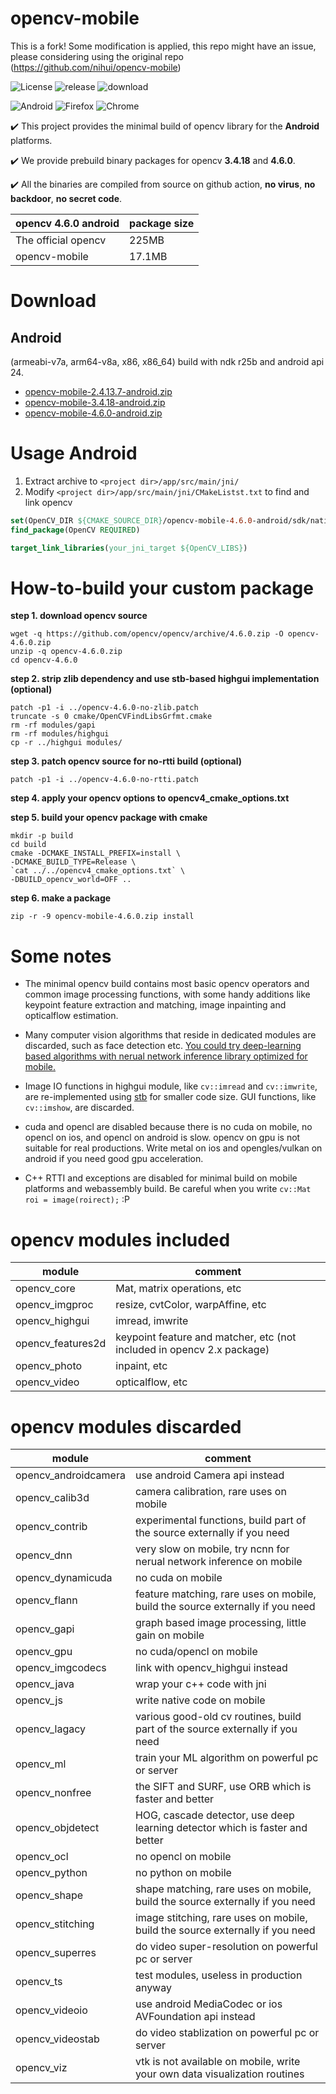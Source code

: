 # opencv-mobile
This is a fork! Some modification is applied, this repo might have an issue, please considering using the original repo (https://github.com/nihui/opencv-mobile)

![License](https://img.shields.io/badge/License-Apache%202.0-blue.svg?style=for-the-badge)
![release](https://img.shields.io/github/workflow/status/nihui/opencv-mobile/release?style=for-the-badge)
![download](https://img.shields.io/github/downloads/nihui/opencv-mobile/total.svg?style=for-the-badge)

![Android](https://img.shields.io/badge/Android-3DDC84?style=for-the-badge&logo=android&logoColor=white)
![Firefox](https://img.shields.io/badge/Firefox-FF7139?style=for-the-badge&logo=Firefox-Browser&logoColor=white)
![Chrome](https://img.shields.io/badge/Chrome-4285F4?style=for-the-badge&logo=Google-chrome&logoColor=white)

✔️ This project provides the minimal build of opencv library for the **Android** platforms.

✔️ We provide prebuild binary packages for opencv **3.4.18** and **4.6.0**.

✔️ All the binaries are compiled from source on github action, **no virus**, **no backdoor**, **no secret code**.

|opencv 4.6.0 android|package size|
|---|---|
|The official opencv|225MB|
|opencv-mobile|17.1MB|

# Download

## Android

(armeabi-v7a, arm64-v8a, x86, x86_64) build with ndk r25b and android api 24.

* [opencv-mobile-2.4.13.7-android.zip](https://github.com/nihui/opencv-mobile/releases/download/v16/opencv-mobile-2.4.13.7-android.zip)
* [opencv-mobile-3.4.18-android.zip](https://github.com/nihui/opencv-mobile/releases/download/v16/opencv-mobile-3.4.18-android.zip)
* [opencv-mobile-4.6.0-android.zip](https://github.com/nihui/opencv-mobile/releases/download/v16/opencv-mobile-4.6.0-android.zip)

# Usage Android

1. Extract archive to ```<project dir>/app/src/main/jni/```
2. Modify ```<project dir>/app/src/main/jni/CMakeListst.txt``` to find and link opencv

```cmake
set(OpenCV_DIR ${CMAKE_SOURCE_DIR}/opencv-mobile-4.6.0-android/sdk/native/jni)
find_package(OpenCV REQUIRED)

target_link_libraries(your_jni_target ${OpenCV_LIBS})
```

# How-to-build your custom package

**step 1. download opencv source**
```shell
wget -q https://github.com/opencv/opencv/archive/4.6.0.zip -O opencv-4.6.0.zip
unzip -q opencv-4.6.0.zip
cd opencv-4.6.0
```

**step 2. strip zlib dependency and use stb-based highgui implementation (optional)**
```shell
patch -p1 -i ../opencv-4.6.0-no-zlib.patch
truncate -s 0 cmake/OpenCVFindLibsGrfmt.cmake
rm -rf modules/gapi
rm -rf modules/highgui
cp -r ../highgui modules/
```

**step 3. patch opencv source for no-rtti build (optional)**
```shell
patch -p1 -i ../opencv-4.6.0-no-rtti.patch
```

**step 4. apply your opencv options to opencv4_cmake_options.txt**

**step 5. build your opencv package with cmake**
```shell
mkdir -p build
cd build
cmake -DCMAKE_INSTALL_PREFIX=install \
-DCMAKE_BUILD_TYPE=Release \
`cat ../../opencv4_cmake_options.txt` \
-DBUILD_opencv_world=OFF ..
```

**step 6. make a package**
```shell
zip -r -9 opencv-mobile-4.6.0.zip install
```

# Some notes

* The minimal opencv build contains most basic opencv operators and common image processing functions, with some handy additions like keypoint feature extraction and matching, image inpainting and opticalflow estimation.

* Many computer vision algorithms that reside in dedicated modules are discarded, such as face detection etc. [You could try deep-learning based algorithms with nerual network inference library optimized for mobile.](https://github.com/Tencent/ncnn)

* Image IO functions in highgui module, like ```cv::imread``` and ```cv::imwrite```, are re-implemented using [stb](https://github.com/nothings/stb) for smaller code size. GUI functions, like ```cv::imshow```, are discarded.

* cuda and opencl are disabled because there is no cuda on mobile, no opencl on ios, and opencl on android is slow. opencv on gpu is not suitable for real productions. Write metal on ios and opengles/vulkan on android if you need good gpu acceleration.

* C++ RTTI and exceptions are disabled for minimal build on mobile platforms and webassembly build. Be careful when you write ```cv::Mat roi = image(roirect);```  :P

# opencv modules included

|module|comment|
|---|---|
|opencv_core|Mat, matrix operations, etc|
|opencv_imgproc|resize, cvtColor, warpAffine, etc|
|opencv_highgui|imread, imwrite|
|opencv_features2d|keypoint feature and matcher, etc (not included in opencv 2.x package)|
|opencv_photo|inpaint, etc|
|opencv_video|opticalflow, etc|

# opencv modules discarded

|module|comment|
|---|---|
|opencv_androidcamera|use android Camera api instead|
|opencv_calib3d|camera calibration, rare uses on mobile|
|opencv_contrib|experimental functions, build part of the source externally if you need|
|opencv_dnn|very slow on mobile, try ncnn for nerual network inference on mobile|
|opencv_dynamicuda|no cuda on mobile|
|opencv_flann|feature matching, rare uses on mobile, build the source externally if you need|
|opencv_gapi|graph based image processing, little gain on mobile|
|opencv_gpu|no cuda/opencl on mobile|
|opencv_imgcodecs|link with opencv_highgui instead|
|opencv_java|wrap your c++ code with jni|
|opencv_js|write native code on mobile|
|opencv_lagacy|various good-old cv routines, build part of the source externally if you need|
|opencv_ml|train your ML algorithm on powerful pc or server|
|opencv_nonfree|the SIFT and SURF, use ORB which is faster and better|
|opencv_objdetect|HOG, cascade detector, use deep learning detector which is faster and better|
|opencv_ocl|no opencl on mobile|
|opencv_python|no python on mobile|
|opencv_shape|shape matching, rare uses on mobile, build the source externally if you need|
|opencv_stitching|image stitching, rare uses on mobile, build the source externally if you need|
|opencv_superres|do video super-resolution on powerful pc or server|
|opencv_ts|test modules, useless in production anyway|
|opencv_videoio|use android MediaCodec or ios AVFoundation api instead|
|opencv_videostab|do video stablization on powerful pc or server|
|opencv_viz|vtk is not available on mobile, write your own data visualization routines|


